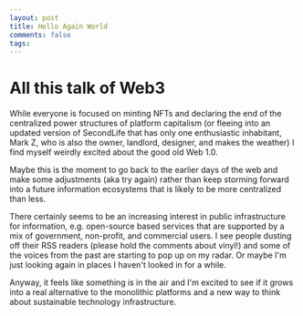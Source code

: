```yaml
---
layout: post
title: Hello Again World 
comments: false 
tags:
---
```

# All this talk of Web3

While everyone is focused on minting NFTs and declaring the end of the centralized power structures of platform capitalism (or fleeing into an updated version of SecondLife that has only one enthusiastic inhabitant, Mark Z, who is also the owner, landlord, designer, and makes the weather) I find myself weirdly excited about the good old Web 1.0. 

Maybe this is the moment to go back to the earlier days of the web and make some adjustments (aka try again) rather than keep storming forward into a future information ecosystems that is likely to be more centralized than less. 

There certainly seems to be an increasing interest in public infrastructure for information, e.g. open-source based services that are supported by a mix of government, non-profit, and commercial users. I see people dusting off their RSS readers (please hold the comments about vinyl!) and some of the voices from the past are starting to pop up on my radar. Or maybe I'm just looking again in places I haven't looked in for a while. 

Anyway, it feels like something is in the air and I'm excited to see if it grows into a real alternative to the monolithic platforms and a new way to think about sustainable technology infrastructure. 

